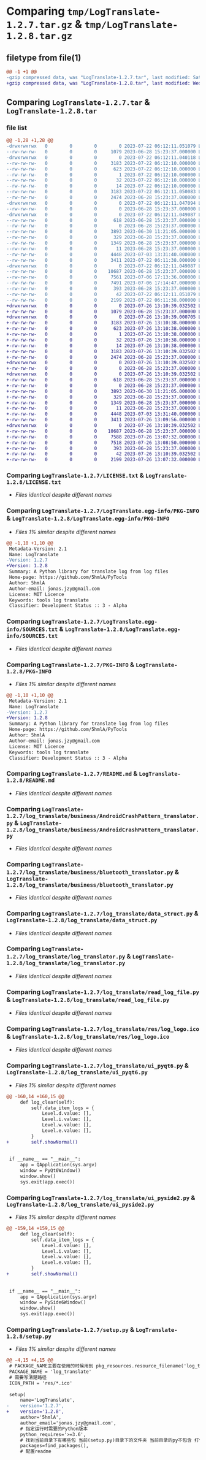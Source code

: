 # Comparing `tmp/LogTranslate-1.2.7.tar.gz` & `tmp/LogTranslate-1.2.8.tar.gz`

## filetype from file(1)

```diff
@@ -1 +1 @@
-gzip compressed data, was "LogTranslate-1.2.7.tar", last modified: Sat Jul 22 06:12:11 2023, max compression
+gzip compressed data, was "LogTranslate-1.2.8.tar", last modified: Wed Jul 26 13:10:39 2023, max compression
```

## Comparing `LogTranslate-1.2.7.tar` & `LogTranslate-1.2.8.tar`

### file list

```diff
@@ -1,28 +1,28 @@
-drwxrwxrwx   0        0        0        0 2023-07-22 06:12:11.051079 LogTranslate-1.2.7/
--rw-rw-rw-   0        0        0     1079 2023-06-28 15:23:37.000000 LogTranslate-1.2.7/LICENSE.txt
-drwxrwxrwx   0        0        0        0 2023-07-22 06:12:11.040118 LogTranslate-1.2.7/LogTranslate.egg-info/
--rw-rw-rw-   0        0        0     3183 2023-07-22 06:12:10.000000 LogTranslate-1.2.7/LogTranslate.egg-info/PKG-INFO
--rw-rw-rw-   0        0        0      623 2023-07-22 06:12:10.000000 LogTranslate-1.2.7/LogTranslate.egg-info/SOURCES.txt
--rw-rw-rw-   0        0        0        1 2023-07-22 06:12:10.000000 LogTranslate-1.2.7/LogTranslate.egg-info/dependency_links.txt
--rw-rw-rw-   0        0        0       32 2023-07-22 06:12:10.000000 LogTranslate-1.2.7/LogTranslate.egg-info/requires.txt
--rw-rw-rw-   0        0        0       14 2023-07-22 06:12:10.000000 LogTranslate-1.2.7/LogTranslate.egg-info/top_level.txt
--rw-rw-rw-   0        0        0     3183 2023-07-22 06:12:11.050083 LogTranslate-1.2.7/PKG-INFO
--rw-rw-rw-   0        0        0     2474 2023-06-28 15:23:37.000000 LogTranslate-1.2.7/README.md
-drwxrwxrwx   0        0        0        0 2023-07-22 06:12:11.047094 LogTranslate-1.2.7/log_translate/
--rw-rw-rw-   0        0        0        0 2023-06-28 15:23:37.000000 LogTranslate-1.2.7/log_translate/__init__.py
-drwxrwxrwx   0        0        0        0 2023-07-22 06:12:11.049087 LogTranslate-1.2.7/log_translate/business/
--rw-rw-rw-   0        0        0      618 2023-06-28 15:23:37.000000 LogTranslate-1.2.7/log_translate/business/AndroidCrashPattern_translator.py
--rw-rw-rw-   0        0        0        0 2023-06-28 15:23:37.000000 LogTranslate-1.2.7/log_translate/business/__init__.py
--rw-rw-rw-   0        0        0     3893 2023-06-30 11:21:05.000000 LogTranslate-1.2.7/log_translate/business/bluetooth_translator.py
--rw-rw-rw-   0        0        0      329 2023-06-28 15:23:37.000000 LogTranslate-1.2.7/log_translate/config_default.py
--rw-rw-rw-   0        0        0     1349 2023-06-28 15:23:37.000000 LogTranslate-1.2.7/log_translate/data_struct.py
--rw-rw-rw-   0        0        0       11 2023-06-28 15:23:37.000000 LogTranslate-1.2.7/log_translate/gloable.py
--rw-rw-rw-   0        0        0     4448 2023-07-03 13:31:40.000000 LogTranslate-1.2.7/log_translate/log_translator.py
--rw-rw-rw-   0        0        0     3411 2023-07-22 06:11:38.000000 LogTranslate-1.2.7/log_translate/read_log_file.py
-drwxrwxrwx   0        0        0        0 2023-07-22 06:12:11.049087 LogTranslate-1.2.7/log_translate/res/
--rw-rw-rw-   0        0        0    10687 2023-06-28 15:23:37.000000 LogTranslate-1.2.7/log_translate/res/log_logo.ico
--rw-rw-rw-   0        0        0     7561 2023-07-06 17:13:36.000000 LogTranslate-1.2.7/log_translate/ui_pyqt6.py
--rw-rw-rw-   0        0        0     7491 2023-07-06 17:14:47.000000 LogTranslate-1.2.7/log_translate/ui_pyside2.py
--rw-rw-rw-   0        0        0      393 2023-06-28 15:23:37.000000 LogTranslate-1.2.7/pyproject.toml
--rw-rw-rw-   0        0        0       42 2023-07-22 06:12:11.051079 LogTranslate-1.2.7/setup.cfg
--rw-rw-rw-   0        0        0     2199 2023-07-22 06:11:38.000000 LogTranslate-1.2.7/setup.py
+drwxrwxrwx   0        0        0        0 2023-07-26 13:10:39.032502 LogTranslate-1.2.8/
+-rw-rw-rw-   0        0        0     1079 2023-06-28 15:23:37.000000 LogTranslate-1.2.8/LICENSE.txt
+drwxrwxrwx   0        0        0        0 2023-07-26 13:10:39.000705 LogTranslate-1.2.8/LogTranslate.egg-info/
+-rw-rw-rw-   0        0        0     3183 2023-07-26 13:10:38.000000 LogTranslate-1.2.8/LogTranslate.egg-info/PKG-INFO
+-rw-rw-rw-   0        0        0      623 2023-07-26 13:10:38.000000 LogTranslate-1.2.8/LogTranslate.egg-info/SOURCES.txt
+-rw-rw-rw-   0        0        0        1 2023-07-26 13:10:38.000000 LogTranslate-1.2.8/LogTranslate.egg-info/dependency_links.txt
+-rw-rw-rw-   0        0        0       32 2023-07-26 13:10:38.000000 LogTranslate-1.2.8/LogTranslate.egg-info/requires.txt
+-rw-rw-rw-   0        0        0       14 2023-07-26 13:10:38.000000 LogTranslate-1.2.8/LogTranslate.egg-info/top_level.txt
+-rw-rw-rw-   0        0        0     3183 2023-07-26 13:10:39.032502 LogTranslate-1.2.8/PKG-INFO
+-rw-rw-rw-   0        0        0     2474 2023-06-28 15:23:37.000000 LogTranslate-1.2.8/README.md
+drwxrwxrwx   0        0        0        0 2023-07-26 13:10:39.032502 LogTranslate-1.2.8/log_translate/
+-rw-rw-rw-   0        0        0        0 2023-06-28 15:23:37.000000 LogTranslate-1.2.8/log_translate/__init__.py
+drwxrwxrwx   0        0        0        0 2023-07-26 13:10:39.032502 LogTranslate-1.2.8/log_translate/business/
+-rw-rw-rw-   0        0        0      618 2023-06-28 15:23:37.000000 LogTranslate-1.2.8/log_translate/business/AndroidCrashPattern_translator.py
+-rw-rw-rw-   0        0        0        0 2023-06-28 15:23:37.000000 LogTranslate-1.2.8/log_translate/business/__init__.py
+-rw-rw-rw-   0        0        0     3893 2023-06-30 11:21:05.000000 LogTranslate-1.2.8/log_translate/business/bluetooth_translator.py
+-rw-rw-rw-   0        0        0      329 2023-06-28 15:23:37.000000 LogTranslate-1.2.8/log_translate/config_default.py
+-rw-rw-rw-   0        0        0     1349 2023-06-28 15:23:37.000000 LogTranslate-1.2.8/log_translate/data_struct.py
+-rw-rw-rw-   0        0        0       11 2023-06-28 15:23:37.000000 LogTranslate-1.2.8/log_translate/gloable.py
+-rw-rw-rw-   0        0        0     4448 2023-07-03 13:31:40.000000 LogTranslate-1.2.8/log_translate/log_translator.py
+-rw-rw-rw-   0        0        0     3411 2023-07-26 13:09:56.000000 LogTranslate-1.2.8/log_translate/read_log_file.py
+drwxrwxrwx   0        0        0        0 2023-07-26 13:10:39.032502 LogTranslate-1.2.8/log_translate/res/
+-rw-rw-rw-   0        0        0    10687 2023-06-28 15:23:37.000000 LogTranslate-1.2.8/log_translate/res/log_logo.ico
+-rw-rw-rw-   0        0        0     7588 2023-07-26 13:07:32.000000 LogTranslate-1.2.8/log_translate/ui_pyqt6.py
+-rw-rw-rw-   0        0        0     7518 2023-07-26 13:08:50.000000 LogTranslate-1.2.8/log_translate/ui_pyside2.py
+-rw-rw-rw-   0        0        0      393 2023-06-28 15:23:37.000000 LogTranslate-1.2.8/pyproject.toml
+-rw-rw-rw-   0        0        0       42 2023-07-26 13:10:39.032502 LogTranslate-1.2.8/setup.cfg
+-rw-rw-rw-   0        0        0     2199 2023-07-26 13:07:32.000000 LogTranslate-1.2.8/setup.py
```

### Comparing `LogTranslate-1.2.7/LICENSE.txt` & `LogTranslate-1.2.8/LICENSE.txt`

 * *Files identical despite different names*

### Comparing `LogTranslate-1.2.7/LogTranslate.egg-info/PKG-INFO` & `LogTranslate-1.2.8/LogTranslate.egg-info/PKG-INFO`

 * *Files 1% similar despite different names*

```diff
@@ -1,10 +1,10 @@
 Metadata-Version: 2.1
 Name: LogTranslate
-Version: 1.2.7
+Version: 1.2.8
 Summary: A Python library for translate log from log files
 Home-page: https://github.com/5hmlA/PyTools
 Author: 5hmlA
 Author-email: jonas.jzy@gmail.com
 License: MIT Licence
 Keywords: tools log translate
 Classifier: Development Status :: 3 - Alpha
```

### Comparing `LogTranslate-1.2.7/LogTranslate.egg-info/SOURCES.txt` & `LogTranslate-1.2.8/LogTranslate.egg-info/SOURCES.txt`

 * *Files identical despite different names*

### Comparing `LogTranslate-1.2.7/PKG-INFO` & `LogTranslate-1.2.8/PKG-INFO`

 * *Files 1% similar despite different names*

```diff
@@ -1,10 +1,10 @@
 Metadata-Version: 2.1
 Name: LogTranslate
-Version: 1.2.7
+Version: 1.2.8
 Summary: A Python library for translate log from log files
 Home-page: https://github.com/5hmlA/PyTools
 Author: 5hmlA
 Author-email: jonas.jzy@gmail.com
 License: MIT Licence
 Keywords: tools log translate
 Classifier: Development Status :: 3 - Alpha
```

### Comparing `LogTranslate-1.2.7/README.md` & `LogTranslate-1.2.8/README.md`

 * *Files identical despite different names*

### Comparing `LogTranslate-1.2.7/log_translate/business/AndroidCrashPattern_translator.py` & `LogTranslate-1.2.8/log_translate/business/AndroidCrashPattern_translator.py`

 * *Files identical despite different names*

### Comparing `LogTranslate-1.2.7/log_translate/business/bluetooth_translator.py` & `LogTranslate-1.2.8/log_translate/business/bluetooth_translator.py`

 * *Files identical despite different names*

### Comparing `LogTranslate-1.2.7/log_translate/data_struct.py` & `LogTranslate-1.2.8/log_translate/data_struct.py`

 * *Files identical despite different names*

### Comparing `LogTranslate-1.2.7/log_translate/log_translator.py` & `LogTranslate-1.2.8/log_translate/log_translator.py`

 * *Files identical despite different names*

### Comparing `LogTranslate-1.2.7/log_translate/read_log_file.py` & `LogTranslate-1.2.8/log_translate/read_log_file.py`

 * *Files identical despite different names*

### Comparing `LogTranslate-1.2.7/log_translate/res/log_logo.ico` & `LogTranslate-1.2.8/log_translate/res/log_logo.ico`

 * *Files identical despite different names*

### Comparing `LogTranslate-1.2.7/log_translate/ui_pyqt6.py` & `LogTranslate-1.2.8/log_translate/ui_pyqt6.py`

 * *Files 1% similar despite different names*

```diff
@@ -160,14 +160,15 @@
     def log_clear(self):
         self.data_item_logs = {
             Level.d.value: [],
             Level.i.value: [],
             Level.w.value: [],
             Level.e.value: [],
         }
+        self.showNormal()
 
 
 if __name__ == "__main__":
     app = QApplication(sys.argv)
     window = PyQt6Window()
     window.show()
     sys.exit(app.exec())
```

### Comparing `LogTranslate-1.2.7/log_translate/ui_pyside2.py` & `LogTranslate-1.2.8/log_translate/ui_pyside2.py`

 * *Files 1% similar despite different names*

```diff
@@ -159,14 +159,15 @@
     def log_clear(self):
         self.data_item_logs = {
             Level.d.value: [],
             Level.i.value: [],
             Level.w.value: [],
             Level.e.value: [],
         }
+        self.showNormal()
 
 
 if __name__ == "__main__":
     app = QApplication(sys.argv)
     window = PySide6Window()
     window.show()
     sys.exit(app.exec())
```

### Comparing `LogTranslate-1.2.7/setup.py` & `LogTranslate-1.2.8/setup.py`

 * *Files 1% similar despite different names*

```diff
@@ -4,15 +4,15 @@
 # PACKAGE_NAME主要在使用的时候用到 pkg_resources.resource_filename('log_translate', 'res/log_logo.ico')
 PACKAGE_NAME = 'log_translate'
 # 需要写清楚路径
 ICON_PATH = 'res/*.ico'
 
 setup(
     name='LogTranslate',
-    version='1.2.7',
+    version='1.2.8',
     author='5hmlA',
     author_email='jonas.jzy@gmail.com',
     # 指定运行时需要的Python版本
     python_requires='>=3.6',
     # 找到当前目录下有哪些包 当前(setup.py)目录下的文件夹 当前目录的py不包含 打包的是把所有代码放一个文件夹下文件名为库名字
     packages=find_packages(),
     # 配置readme
```

